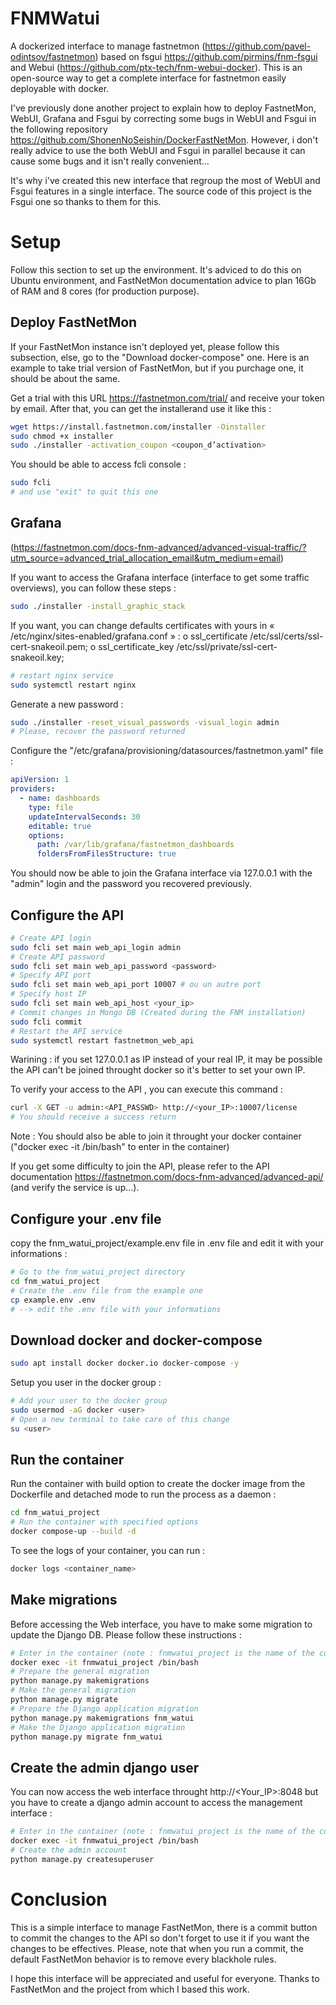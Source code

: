 # FNMWatui

A dockerized interface to manage fastnetmon (https://github.com/pavel-odintsov/fastnetmon) based on fsgui https://github.com/pirmins/fnm-fsgui and Webui (https://github.com/ptx-tech/fnm-webui-docker). This is an open-source way to get a complete interface for fastnetmon easily deployable with docker. 

I've previously done another project to explain how to deploy FastnetMon, WebUI, Grafana and Fsgui by correcting some bugs in WebUI and Fsgui in the following repository https://github.com/ShonenNoSeishin/DockerFastNetMon. However, i don't really advice to use the both WebUI and Fsgui in parallel because it can cause some bugs and it isn't really convenient... 

It's why i've created this new interface that regroup the most of WebUI and Fsgui features in a single interface. The source code of this project is the Fsgui one so thanks to them for this.   

# Setup

Follow this section to set up the environment. It's adviced to do this on Ubuntu environment, and FastNetMon documentation advice to plan 16Gb of RAM and 8 cores (for production purpose).

## Deploy FastNetMon

If your FastNetMon instance isn't deployed yet, please follow this subsection, else, go to the "Download docker-compose" one. Here is an example to take trial version of FastNetMon, but if you purchage one, it should be about the same. 

Get a trial with this URL https://fastnetmon.com/trial/ and receive your token by email. 
After that, you can get the installerand use it like this : 

````bash
wget https://install.fastnetmon.com/installer -Oinstaller
sudo chmod +x installer
sudo ./installer -activation_coupon <coupon_d’activation> 
````

You should be able to access fcli console :

 ````bash
sudo fcli
# and use "exit" to quit this one
````

## Grafana

(https://fastnetmon.com/docs-fnm-advanced/advanced-visual-traffic/?utm_source=advanced_trial_allocation_email&utm_medium=email)

If you want to access the Grafana interface (interface to get some traffic overviews), you can follow these steps : 


````bash
sudo ./installer -install_graphic_stack 
````

If you want, you can change defaults certificates with yours in « /etc/nginx/sites-enabled/grafana.conf » :
  o ssl_certificate /etc/ssl/certs/ssl-cert-snakeoil.pem;
  o ssl_certificate_key /etc/ssl/private/ssl-cert-snakeoil.key;

````bash
# restart nginx service
sudo systemctl restart nginx
````

Generate a new password :

````bash
sudo ./installer -reset_visual_passwords -visual_login admin 
# Please, recover the password returned
````

Configure the "/etc/grafana/provisioning/datasources/fastnetmon.yaml" file :

````yml
apiVersion: 1
providers:
  - name: dashboards
    type: file
    updateIntervalSeconds: 30
    editable: true
    options:
      path: /var/lib/grafana/fastnetmon_dashboards
      foldersFromFilesStructure: true
````

You should now be able to join the Grafana interface via 127.0.0.1 with the "admin" login and the password you recovered previously.    

## Configure the API 

````bash
# Create API login  
sudo fcli set main web_api_login admin
# Create API password 
sudo fcli set main web_api_password <password>
# Specify API port 
sudo fcli set main web_api_port 10007 # ou un autre port
# Specify host IP
sudo fcli set main web_api_host <your_ip> 
# Commit changes in Mongo DB (Created during the FNM installation)
sudo fcli commit
# Restart the API service
sudo systemctl restart fastnetmon_web_api
````

Warining : if you set 127.0.0.1 as IP instead of your real IP, it may be possible the API can't be joined throught docker so it's better to set your own IP.

To verify your access to the API , you can execute this command :

````bash
curl -X GET -u admin:<API_PASSWD> http://<your_IP>:10007/license
# You should receive a success return
````

Note : You should also be able to join it throught your docker container ("docker exec -it <container> /bin/bash" to enter in the container) 

If you get some difficulty to join the API, please refer to the API documentation https://fastnetmon.com/docs-fnm-advanced/advanced-api/ (and verify the service is up...).


## Configure your .env file 

copy the fnm_watui_project/example.env file in .env file and edit it with your informations : 

````bash
# Go to the fnm_watui_project directory
cd fnm_watui_project
# Create the .env file from the example one 
cp example.env .env 
# --> edit the .env file with your informations 
````

## Download docker and docker-compose

````bash
sudo apt install docker docker.io docker-compose -y
```` 

Setup you user in the docker group :

````bash
# Add your user to the docker group
sudo usermod -aG docker <user>
# Open a new terminal to take care of this change
su <user>
````

## Run the container

Run the container with build option to create the docker image from the Dockerfile and detached mode to run the process as a daemon : 

````bash
cd fnm_watui_project
# Run the container with specified options
docker compose-up --build -d
````

To see the logs of your container, you can run :

````bash
docker logs <container_name>
````

## Make migrations

Before accessing the Web interface, you have to make some migration to update the Django DB. Please follow these instructions :

````bash
# Enter in the container (note : fnmwatui_project is the name of the container) 
docker exec -it fnmwatui_project /bin/bash
# Prepare the general migration
python manage.py makemigrations
# Make the general migration
python manage.py migrate
# Prepare the Django application migration
python manage.py makemigrations fnm_watui
# Make the Django application migration
python manage.py migrate fnm_watui
````

## Create the admin django user

You can now access the web interface throught http://<Your_IP>:8048 but you have to create a django admin account to access the management interface :

````bash
# Enter in the container (note : fnmwatui_project is the name of the container)
docker exec -it fnmwatui_project /bin/bash
# Create the admin account
python manage.py createsuperuser
````

# Conclusion 

This is a simple interface to manage FastNetMon, there is a commit button to commit the changes to the API so don't forget to use it if you want the changes to be effectives. Please, note that when you run a commit, the default FastNetMon behavior is to remove every blackhole rules. 

I hope this interface will be appreciated and useful for everyone. Thanks to FastNetMon and the project from which I based this work.